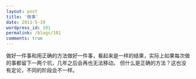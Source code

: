 ```yaml
---
layout: post
title: '做事'
date: 2011-5-19
wordpress_id: 101
permalink: /blogs/101
comments: true
---
```

做好一件事和用正确的方法做好一件事，看起来是一样的结果，实际上如果每次做的事都留下一两个坑，几年之后会再也无法移动。
但什么是正确的方法？这也没有定论，不同的阶段会不一样。
